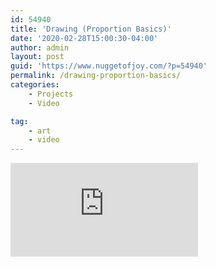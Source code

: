 ```yaml
---
id: 54940
title: 'Drawing (Proportion Basics)'
date: '2020-02-28T15:00:30-04:00'
author: admin
layout: post
guid: 'https://www.nuggetofjoy.com/?p=54940'
permalink: /drawing-proportion-basics/
categories:
    - Projects
    - Video

tag:
    - art
    - video
---
```


<iframe class="vide" allow="accelerometer; autoplay; clipboard-write; encrypted-media; gyroscope; picture-in-picture; web-share" allowfullscreen="" frameborder="0" loading="lazy" referrerpolicy="strict-origin-when-cross-origin" src="https://www.youtube.com/embed/CGB9VqSCRLU?feature=oembed" title="Learn to Draw #10 - Proportion Basics"></iframe>